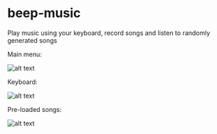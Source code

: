 # beep-music
Play music using your keyboard, record songs and listen to randomly generated songs

Main menu:

![alt text](https://i.ibb.co/C2xWT0R/beep-music-menu.png)

Keyboard:

![alt text](https://i.ibb.co/Xz15GCQ/beep-music.png)

Pre-loaded songs:

![alt text](https://i.ibb.co/CmcqrCy/beep-music-record.png)
